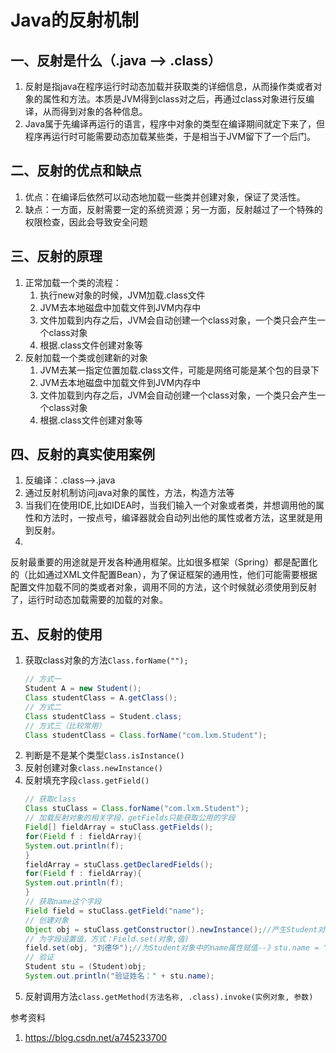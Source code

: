 # Java的反射机制

## 一、反射是什么（.java --> .class）

1. 反射是指java在程序运行时动态加载并获取类的详细信息，从而操作类或者对象的属性和方法。本质是JVM得到class对之后，再通过class对象进行反编译，从而得到对象的各种信息。
2. Java属于先编译再运行的语言，程序中对象的类型在编译期间就定下来了，但程序再运行时可能需要动态加载某些类，于是相当于JVM留下了一个后门。

## 二、反射的优点和缺点

1. 优点：在编译后依然可以动态地加载一些类并创建对象，保证了灵活性。
2. 缺点：一方面，反射需要一定的系统资源；另一方面，反射越过了一个特殊的权限检查，因此会导致安全问题

## 三、反射的原理

1. 正常加载一个类的流程：
    1. 执行new对象的时候，JVM加载.class文件
    2. JVM去本地磁盘中加载文件到JVM内存中
    3. 文件加载到内存之后，JVM会自动创建一个class对象，一个类只会产生一个class对象
    4. 根据.class文件创建对象等
2. 反射加载一个类或创建新的对象
    1. JVM去某一指定位置加载.class文件，可能是网络可能是某个包的目录下
    2. JVM去本地磁盘中加载文件到JVM内存中
    3. 文件加载到内存之后，JVM会自动创建一个class对象，一个类只会产生一个class对象
    4. 根据.class文件创建对象等

## 四、反射的真实使用案例

1. 反编译：.class-->.java
2. 通过反射机制访问java对象的属性，方法，构造方法等
3. 当我们在使用IDE,比如IDEA时，当我们输入一个对象或者类，并想调用他的属性和方法时，一按点号，编译器就会自动列出他的属性或者方法，这里就是用到反射。
4.
反射最重要的用途就是开发各种通用框架。比如很多框架（Spring）都是配置化的（比如通过XML文件配置Bean），为了保证框架的通用性，他们可能需要根据配置文件加载不同的类或者对象，调用不同的方法，这个时候就必须使用到反射了，运行时动态加载需要的加载的对象。

## 五、反射的使用

1. 获取class对象的方法`Class.forName("");`
   ```java
   // 方式一
   Student A = new Student();
   Class studentClass = A.getClass();
   // 方式二
   Class studentClass = Student.class;
   // 方式三（比较常用）
   Class studentClass = Class.forName("com.lxm.Student"); 
   ```
2. 判断是不是某个类型`Class.isInstance()`
3. 反射创建对象`class.newInstance()`
4. 反射填充字段`class.getField()`
   ```java
   // 获取class
   Class stuClass = Class.forName("com.lxm.Student");
   // 加载反射对象的相关字段，getFields只能获取公用的字段
   Field[] fieldArray = stuClass.getFields();
   for(Field f : fieldArray){
   System.out.println(f);
   }
   fieldArray = stuClass.getDeclaredFields();
   for(Field f : fieldArray){
   System.out.println(f);
   }
   // 获取name这个字段
   Field field = stuClass.getField("name");
   // 创建对象
   Object obj = stuClass.getConstructor().newInstance();//产生Student对象--》Student stu = new Student();
   // 为字段设置值，方式：Field.set(对象,值)
   field.set(obj, "刘德华");//为Student对象中的name属性赋值--》stu.name = "刘德华"
   // 验证
   Student stu = (Student)obj;
   System.out.println("验证姓名：" + stu.name);
   ```
5. 反射调用方法`class.getMethod(方法名称, .class).invoke(实例对象, 参数)`




参考资料
1. https://blog.csdn.net/a745233700